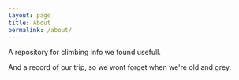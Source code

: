 ```yaml
---
layout: page
title: About
permalink: /about/
---
```


A repository for climbing info we found usefull.

And a record of our trip, so we wont forget when we're old and grey.
